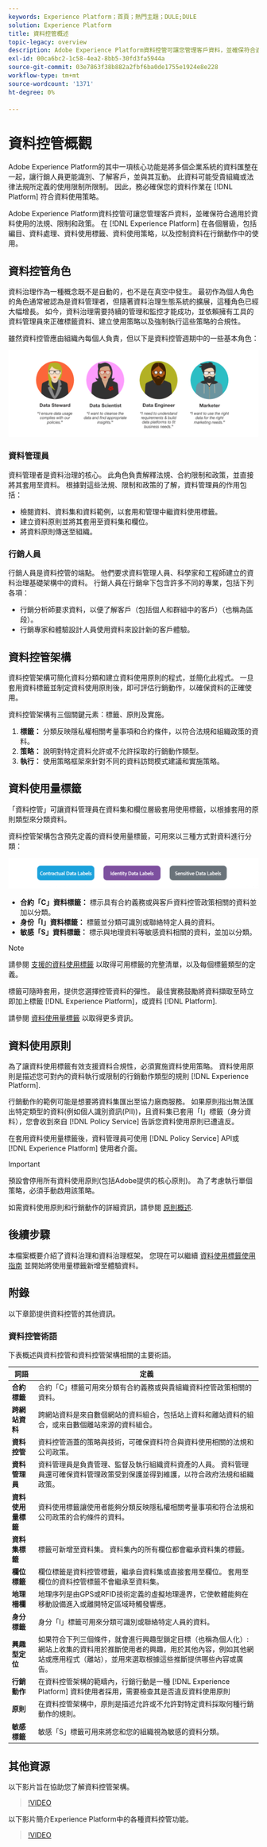 ```yaml
---
keywords: Experience Platform；首頁；熱門主題；DULE;DULE
solution: Experience Platform
title: 資料控管概述
topic-legacy: overview
description: Adobe Experience Platform資料控管可讓您管理客戶資料，並確保符合適用於資料使用的法規、限制和政策。 它在Experience Platform的各個層次中都扮演著關鍵角色，包括編目、資料處理、資料使用標籤、資料使用策略，以及控制資料在行銷活動中的使用
exl-id: 00ca6bc2-1c58-4ea2-8bb5-30fd3fa5944a
source-git-commit: 03e7863f38b882a2fbf6ba0de1755e1924e8e228
workflow-type: tm+mt
source-wordcount: '1371'
ht-degree: 0%

---
```


# 資料控管概觀

Adobe Experience Platform的其中一項核心功能是將多個企業系統的資料匯整在一起，讓行銷人員更能識別、了解客戶，並與其互動。 此資料可能受貴組織或法律法規所定義的使用限制所限制。 因此，務必確保您的資料作業在 [!DNL Platform] 符合資料使用策略。

Adobe Experience Platform資料控管可讓您管理客戶資料，並確保符合適用於資料使用的法規、限制和政策。 在 [!DNL Experience Platform] 在各個層級，包括編目、資料處理、資料使用標籤、資料使用策略，以及控制資料在行銷動作中的使用。

## 資料控管角色

資料治理作為一種概念既不是自動的，也不是在真空中發生。 最初作為個人角色的角色通常被認為是資料管理者，但隨著資料治理生態系統的擴展，這種角色已經大幅增長。 如今，資料治理需要持續的管理和監控才能成功，並依賴擁有工具的資料管理員來正確標籤資料、建立使用策略以及強制執行這些策略的合規性。

雖然資料控管應由組織內每個人負責，但以下是資料控管週期中的一些基本角色：

![資料控管角色](./images/overview/roles.png)

### 資料管理員

資料管理者是資料治理的核心。 此角色負責解釋法規、合約限制和政策，並直接將其套用至資料。 根據對這些法規、限制和政策的了解，資料管理員的作用包括：

* 檢閱資料、資料集和資料範例，以套用和管理中繼資料使用標籤。
* 建立資料原則並將其套用至資料集和欄位。
* 將資料原則傳送至組織。

### 行銷人員

行銷人員是資料控管的端點。 他們要求資料管理人員、科學家和工程師建立的資料治理基礎架構中的資料。 行銷人員在行銷傘下包含許多不同的專業，包括下列各項：

* 行銷分析師要求資料，以便了解客戶（包括個人和群組中的客戶）（也稱為區段）。
* 行銷專家和體驗設計人員使用資料來設計新的客戶體驗。


## 資料控管架構

資料控管架構可簡化資料分類和建立資料使用原則的程式，並簡化此程式。 一旦套用資料標籤並制定資料使用原則後，即可評估行銷動作，以確保資料的正確使用。

資料控管架構有三個關鍵元素：標籤、原則及實施。

1. **標籤：** 分類反映隱私權相關考量事項和合約條件，以符合法規和組織政策的資料。
1. **策略：** 說明對特定資料允許或不允許採取的行銷動作類型。
1. **執行：** 使用策略框架來針對不同的資料訪問模式建議和實施策略。

## 資料使用量標籤

「資料控管」可讓資料管理員在資料集和欄位層級套用使用標籤，以根據套用的原則類型來分類資料。

資料控管架構包含預先定義的資料使用量標籤，可用來以三種方式對資料進行分類：

![資料使用量標籤類別](./images/overview/label-categories.png)

* **合約「C」資料標籤：** 標示具有合約義務或與客戶資料控管政策相關的資料並加以分類。
* **身份「I」資料標籤：** 標籤並分類可識別或聯絡特定人員的資料。
* **敏感「S」資料標籤：** 標示與地理資料等敏感資料相關的資料，並加以分類。

>[!NOTE]
>
>請參閱 [支援的資料使用標籤](labels/reference.md) 以取得可用標籤的完整清單，以及每個標籤類型的定義。

標籤可隨時套用，提供您選擇控管資料的彈性。 最佳實務鼓勵將資料擷取至時立即加上標籤 [!DNL Experience Platform]，或資料 [!DNL Platform].

請參閱 [資料使用量標籤](./labels/overview.md) 以取得更多資訊。

## 資料使用原則

為了讓資料使用標籤有效支援資料合規性，必須實施資料使用策略。 資料使用原則是描述您可對內的資料執行或限制的行銷動作類型的規則 [!DNL Experience Platform].

行銷動作的範例可能是想要將資料集匯出至協力廠商服務。 如果原則指出無法匯出特定類型的資料(例如個人識別資訊(PII))，且資料集已套用「I」標籤（身分資料），您會收到來自 [!DNL Policy Service] 告訴您資料使用原則已遭違反。

在套用資料使用量標籤後，資料管理員可使用 [!DNL Policy Service] API或 [!DNL Experience Platform] 使用者介面。

>[!IMPORTANT]
>
>預設會停用所有資料使用原則(包括Adobe提供的核心原則)。 為了考慮執行單個策略，必須手動啟用該策略。

如需資料使用原則和行銷動作的詳細資訊，請參閱 [原則概述](./policies/overview.md).

## 後續步驟

本檔案概要介紹了資料治理和資料治理框架。 您現在可以繼續 [資料使用標籤使用指南](labels/user-guide.md) 並開始將使用量標籤新增至體驗資料。

## 附錄

以下章節提供資料控管的其他資訊。

### 資料控管術語

下表概述與資料控管和資料控管架構相關的主要術語。

| 詞語 | 定義 |
|---|---|
| **合約標籤** | 合約「C」標籤可用來分類有合約義務或與貴組織資料控管政策相關的資料。 |
| **跨網站資料** | 跨網站資料是來自數個網站的資料組合，包括站上資料和離站資料的組合，或來自數個離站來源的資料組合。 |
| **資料控管** | 資料控管涵蓋的策略與技術，可確保資料符合與資料使用相關的法規和公司政策。 |
| **資料管理員** | 資料管理員是負責管理、監督及執行組織資料資產的人員。 資料管理員還可確保資料管理政策受到保護並得到維護，以符合政府法規和組織政策。 |
| **資料使用量標籤** | 資料使用標籤讓使用者能夠分類反映隱私權相關考量事項和符合法規和公司政策的合約條件的資料。 |
| **資料集標籤** | 標籤可新增至資料集。 資料集內的所有欄位都會繼承資料集的標籤。 |
| **欄位標籤** | 欄位標籤是資料控管標籤，繼承自資料集或直接套用至欄位。  套用至欄位的資料控管標籤不會繼承至資料集。 |
| **地理柵欄** | 地理序列是由GPS或RFID技術定義的虛擬地理邊界，它使軟體能夠在移動設備進入或離開特定區域時觸發響應。 |
| **身分標籤** | 身分「I」標籤可用來分類可識別或聯絡特定人員的資料。 |
| **興趣型定位** | 如果符合下列三個條件，就會進行興趣型鎖定目標（也稱為個人化）:網站上收集的資料用於推斷使用者的興趣，用於其他內容，例如其他網站或應用程式（離站），並用來選取根據這些推斷提供哪些內容或廣告。 |
| **行銷動作** | 在資料控管架構的範疇內，行銷行動是一種 [!DNL Experience Platform] 資料使用者採用，需要檢查其是否違反資料使用原則 |
| **原則** | 在資料控管架構中，原則是描述允許或不允許對特定資料採取何種行銷動作的規則。 |
| **敏感標籤** | 敏感「S」標籤可用來將您和您的組織視為敏感的資料分類。 |

## 其他資源

以下影片旨在協助您了解資料控管架構。

>[!VIDEO](https://video.tv.adobe.com/v/29708?quality=12&enable10seconds=on&speedcontrol=on)

以下影片簡介Experience Platform中的各種資料控管功能。

>[!VIDEO](https://video.tv.adobe.com/v/36653?quality=12&enable10seconds=on&speedcontrol=on)
